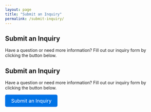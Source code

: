 ```yaml
---
layout: page
title: "Submit an Inquiry"
permalink: /submit-inquiry/
---
```



<!-- need to change to direct link and updating the format of the information through html ; potentially choose 2 options-->



<h2>Submit an Inquiry</h2>
<p>Have a question or need more information? Fill out our inquiry form by clicking the button below.</p>

<!-- Button to Open Google Form -->

<h2>Submit an Inquiry</h2>
<p>Have a question or need more information? Fill out our inquiry form by clicking the button below.</p>

<!-- Button to Open Google Form -->
<p>
    <a href="https://docs.google.com/forms/d/e/1FAIpQLSfYWZq5pdnyEdRakpwySyIRCDTE7rBV60VQfykXDhdt_DqXOQ/viewform" 
       target="_blank" 
       style="display: inline-block; padding: 10px 20px; font-size: 16px; color: #ffffff; background-color: #0073e6; text-decoration: none; border-radius: 5px;">
       Submit an Inquiry
    </a>
</p>


